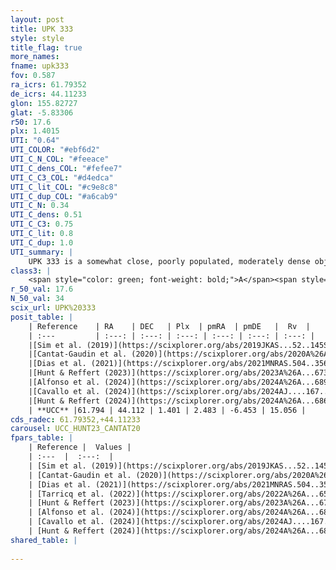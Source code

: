 ```yaml
---
layout: post
title: UPK 333
style: style
title_flag: true
more_names: 
fname: upk333
fov: 0.587
ra_icrs: 61.79352
de_icrs: 44.11233
glon: 155.82727
glat: -5.83306
r50: 17.6
plx: 1.4015
UTI: "0.64"
UTI_COLOR: "#ebf6d2"
UTI_C_N_COL: "#feeace"
UTI_C_dens_COL: "#fefee7"
UTI_C_C3_COL: "#d4edca"
UTI_C_lit_COL: "#c9e8c8"
UTI_C_dup_COL: "#a6cab9"
UTI_C_N: 0.34
UTI_C_dens: 0.51
UTI_C_C3: 0.75
UTI_C_lit: 0.8
UTI_C_dup: 1.0
UTI_summary: |
    UPK 333 is a somewhat close, poorly populated, moderately dense object of high C3 quality. It is well-studied in the literature.
class3: |
    <span style="color: green; font-weight: bold;">A</span><span style="color: #FFC300; font-weight: bold;">B</span>
r_50_val: 17.6
N_50_val: 34
scix_url: UPK%20333
posit_table: |
    | Reference    | RA    | DEC   | Plx  | pmRA  | pmDE   |  Rv  |
    | :---         | :---: | :---: | :---: | :---: | :---: | :---: |
    |[Sim et al. (2019)](https://scixplorer.org/abs/2019JKAS...52..145S) | 61.804 | 44.195 | -- | 2.53 | -6.47 | -- |
    |[Cantat-Gaudin et al. (2020)](https://scixplorer.org/abs/2020A%26A...640A...1C) | 61.771 | 44.094 | 1.348 | 2.491 | -6.466 | -- |
    |[Dias et al. (2021)](https://scixplorer.org/abs/2021MNRAS.504..356D) | 61.867 | 44.144 | 1.336 | 2.479 | -6.467 | 24.288 |
    |[Hunt & Reffert (2023)](https://scixplorer.org/abs/2023A%26A...673A.114H) | 61.69 | 44.189 | 1.4 | 2.511 | -6.431 | 14.508 |
    |[Alfonso et al. (2024)](https://scixplorer.org/abs/2024A%26A...689A..18A) | 62.187 | 44.098 | 1.347 | 2.223 | -6.134 | -- |
    |[Cavallo et al. (2024)](https://scixplorer.org/abs/2024AJ....167...12C) | 61.84 | 44.175 | 1.405 | -- | -- | -- |
    |[Hunt & Reffert (2024)](https://scixplorer.org/abs/2024A%26A...686A..42H) | 61.69 | 44.189 | 1.4 | 2.511 | -6.431 | 14.508 |
    | **UCC** |61.794 | 44.112 | 1.401 | 2.483 | -6.453 | 15.056 | 
cds_radec: 61.79352,+44.11233
carousel: UCC_HUNT23_CANTAT20
fpars_table: |
    | Reference |  Values |
    | :---  |  :---:  |
    | [Sim et al. (2019)](https://scixplorer.org/abs/2019JKAS...52..145S) | `d_pc=723, log(age)=8.8` |
    | [Cantat-Gaudin et al. (2020)](https://scixplorer.org/abs/2020A%26A...640A...1C) | `AVNN=0.74, DMNN=9.25, AgeNN=8.88` |
    | [Dias et al. (2021)](https://scixplorer.org/abs/2021MNRAS.504..356D) | `Av=1.239, Dist=724, logage=8.743, [Fe/H]=0.051` |
    | [Tarricq et al. (2022)](https://scixplorer.org/abs/2022A%26A...659A..59T) | `Dist=696, logAgeNN=8.89` |
    | [Hunt & Reffert (2023)](https://scixplorer.org/abs/2023A%26A...673A.114H) | `AV50=1.174, diffAV50=0.925, MOD50=9.167, logAge50=8.404` |
    | [Alfonso et al. (2024)](https://scixplorer.org/abs/2024A%26A...689A..18A) | `AV=0.74009, MOD=9.24975, logAge=8.84841, Z=0.05116` |
    | [Cavallo et al. (2024)](https://scixplorer.org/abs/2024AJ....167...12C) | `AV50=0.95, dMod50=9.17, logAge50=8.61, [Fe/H]50=0.5` |
    | [Hunt & Reffert (2024)](https://scixplorer.org/abs/2024A%26A...686A..42H) | `MassJ=72.3607` |
shared_table: |
    
---
```

